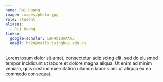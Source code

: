 ```yaml
---
name: Rui Huang
image: images/photo.jpg
role: student
aliases:
  - Rui Huang
links:
  google-scholar: ieN4b1QAAAAJ
  email: hr20@mails.tsinghua.edu.cn
---
```


Lorem ipsum dolor sit amet, consectetur adipiscing elit, sed do eiusmod tempor
incididunt ut labore et dolore magna aliqua. Ut enim ad minim veniam, quis
nostrud exercitation ullamco laboris nisi ut aliquip ex ea commodo consequat.
